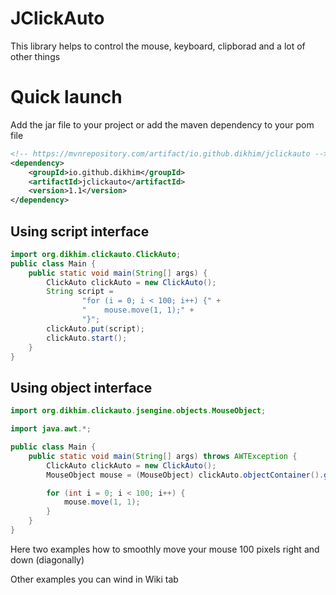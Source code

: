 # JClickAuto
This library helps to control the mouse, keyboard, clipborad and a lot of other things

# Quick launch

Add the jar file to your project or add the maven dependency to your pom file
```xml
<!-- https://mvnrepository.com/artifact/io.github.dikhim/jclickauto -->
<dependency>
    <groupId>io.github.dikhim</groupId>
    <artifactId>jclickauto</artifactId>
    <version>1.1</version>
</dependency>
```




## Using script interface 
```java
import org.dikhim.clickauto.ClickAuto;
public class Main {
    public static void main(String[] args) {
        ClickAuto clickAuto = new ClickAuto();
        String script =
                "for (i = 0; i < 100; i++) {" +
                "    mouse.move(1, 1);" +
                "}";
        clickAuto.put(script);
        clickAuto.start();
    }
}
```


## Using object interface 
```java
import org.dikhim.clickauto.jsengine.objects.MouseObject;

import java.awt.*;

public class Main {
    public static void main(String[] args) throws AWTException {
        ClickAuto clickAuto = new ClickAuto();
        MouseObject mouse = (MouseObject) clickAuto.objectContainer().get("mouse");

        for (int i = 0; i < 100; i++) {
            mouse.move(1, 1);
        }
    }
}
```
Here two examples how to smoothly move your mouse 100 pixels right and down (diagonally)

Other examples you can wind in Wiki tab
